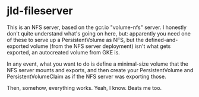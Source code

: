 # jld-fileserver

This is an NFS server, based on the gcr.io "volume-nfs" server.  I
honestly don't quite understand what's going on here, but: apparently
you need one of these to serve up a PersistentVolume as NFS, but the
defined-and-exported volume (from the NFS server deployment) isn't what
gets exported, an autocreated volume from GKE is.

In any event, what you want to do is define a minimal-size volume that
the NFS server mounts and exports, and then create your PersistentVolume
and PersistentVolumeClaim as if the NFS server was exporting those.

Then, somehow, everything works.  Yeah, I know.  Beats me too.
